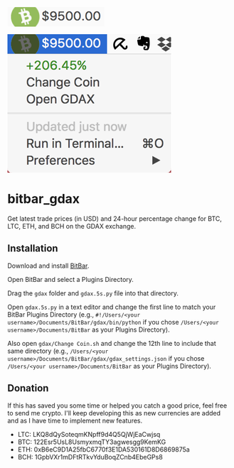 ![GDAX](https://github.com/CSFlorin/bitbar_gdax/blob/master/images/screen1.png "GDAX")

![GDAX](https://github.com/CSFlorin/bitbar_gdax/blob/master/images/screen2.png "GDAX")

# bitbar_gdax
Get latest trade prices (in USD) and 24-hour percentage change for BTC, LTC, ETH, and BCH on the GDAX exchange.

## Installation
Download and install [BitBar](https://github.com/matryer/bitbar/releases/latest).

Open BitBar and select a Plugins Directory.

Drag the `gdax` folder and `gdax.5s.py` file into that directory.

Open `gdax.5s.py` in a text editor and change the first line to match your BitBar Plugins Directory (e.g., `#!/Users/<your username>/Documents/BitBar/gdax/bin/python` if you chose `/Users/<your username>/Documents/BitBar` as your Plugins Directory).

Also open `gdax/Change Coin.sh` and change the 12th line to include that same directory (e.g., `/Users/<your username>/Documents/BitBar/gdax/gdax_settings.json` if you chose `/Users/<your username>/Documents/BitBar` as your Plugins Directory).

## Donation
If this has saved you some time or helped you catch a good price, feel free to send me crypto. I'll keep developing this as new currencies are added and as I have time to implement new features.

* LTC: LKQ8dQySoteqmKNpff9d4Q5QjWjEaCwjsq
* BTC: 122Esr5UsL8UsmyxmqTY3agwesgg9KemKG
* ETH: 0xB6eC9D1A25fbC6770f3E1DA530161D8D6869875a
* BCH: 1GpbVXr1mDFtRTkvYduBoqZCnb4EbeGPs8
